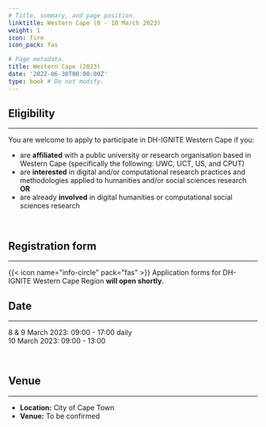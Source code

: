 ```yaml
---
# Title, summary, and page position.
linktitle: Western Cape (8 - 10 March 2023)
weight: 1
icon: fire
icon_pack: fas

# Page metadata.
title: Western Cape (2023)
date: '2022-06-30T00:00:00Z'
type: book # Do not modify.
---
```


## Eligibility
---
You are welcome to apply to participate in DH-IGNITE Western Cape if you:
- are **affiliated** with a public university or research organisation based in Western Cape (specifically the following: UWC, UCT, US, and CPUT)
- are **interested** in digital and/or computational research practices and methodologies applied to humanities and/or social sciences research  **OR** 
- are already **involved** in digital humanities or computational social sciences research

<br>

## Registration form
---

{{< icon name="info-circle" pack="fas" >}}
Application forms for DH-IGNITE Western Cape Region **will open shortly**. 

## Date
---

8 & 9 March 2023: 09:00 - 17:00 daily <br>
10 March 2023: 09:00 - 13:00 

<br>

## Venue
---

- **Location:** City of Cape Town
- **Venue:**  To be confirmed

